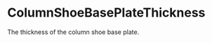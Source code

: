 ColumnShoeBasePlateThickness
============================

The thickness of the column shoe base plate.
